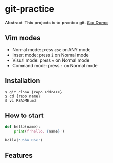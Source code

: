 # git-practice

Abstract: This projects is to practice git.
[See Demo](https://www.google.com/)


## Vim modes

- Normal mode: press `esc` on ANY mode
- Insert mode: press `i` on Normal mode
- Visual mode: press `v` on Normal mode
- Command mode: press `:` on Normal mode

## Installation

```shell
$ git clone {repo address}
$ cd {repo name}
$ vi README.md
```


## How to start

```python
def hello(name):
    print(f'hello, {name}')

hello('John Doe')
```

## Features
